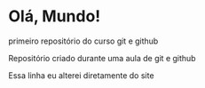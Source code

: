 # Olá, Mundo!
 primeiro repositório do curso git e github

 Repositório criado durante uma aula de git e github
 
 Essa linha eu alterei diretamente do site
